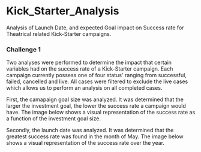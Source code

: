 # Kick_Starter_Analysis
Analysis of Launch Date, and expected Goal impact on Success rate for Theatrical related Kick-Starter campaigns.  
### Challenge 1 
Two analyses were performed to determine the impact that certain variables had on the success rate of a Kick-Starter campaign. Each campaign currently possess one of four status' ranging from successful, failed, cancelled and live. All cases were filtered to exclude the live cases which allows us to perform an analysis on all completed cases. 

First, the camapaign goal size was analyzed. It was determined that the larger the investment goal, the lower the success rate a campaign would have. The image below shows a visual representation of the success rate as a function of the investment goal size. 

Secondly, the launch date was analyzed. It was determined that the greatest success rate was found in the month of May. The image below shows a visual representation of the success rate over the year. 
